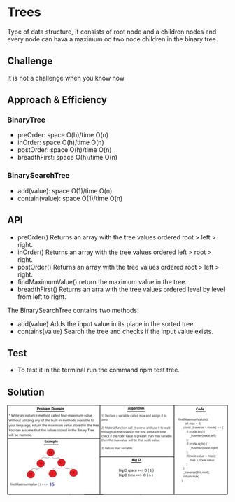 # Trees

Type of data structure, It consists of root node and a children nodes and every node can hava a maximum od two node children in the binary tree.
## Challenge

It is not a challenge when you know how

## Approach & Efficiency
### BinaryTree
* preOrder: space O(h)/time O(n)
* inOrder: space O(h)/time O(n)
* postOrder: space O(h)/time O(n)
* breadthFirst: space O(h)/time O(n)

### BinarySearchTree
* add(value): space O(1)/time O(n)
* contain(value): space O(1)/time O(n)

## API
* preOrder() Returns an array with the tree values ordered root > left > right.
* inOrder() Returns an array with the tree values ordered left > root > right.
* postOrder() Returns an array with the tree values ordered root > left > right.
* findMaximumValue() return the maximum value in the tree.
* breadthFirst() Returns an arra with the tree values ordered level by level from left to right.

The BinarySearchTree contains two methods:
* add(value) Adds the input value in its place in the sorted tree.
* contains(value) Search the tree and checks if the input value exists.

## Test 
* To test it in the terminal run the command npm test tree.
## Solution
![uml](/assets/tree.png)